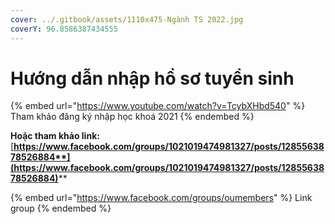 ```yaml
---
cover: ../.gitbook/assets/1110x475-Ngành TS 2022.jpg
coverY: 96.8586387434555
---
```


# Hướng dẫn nhập hồ sơ tuyển sinh

{% embed url="https://www.youtube.com/watch?v=TcybXHbd540" %}
Tham khảo đăng ký nhập học khoá 2021
{% endembed %}

**Hoặc tham khảo link:** [**https://www.facebook.com/groups/1021019474981327/posts/1285563878526884**](https://www.facebook.com/groups/1021019474981327/posts/1285563878526884)****

{% embed url="https://www.facebook.com/groups/oumembers" %}
Link group
{% endembed %}
